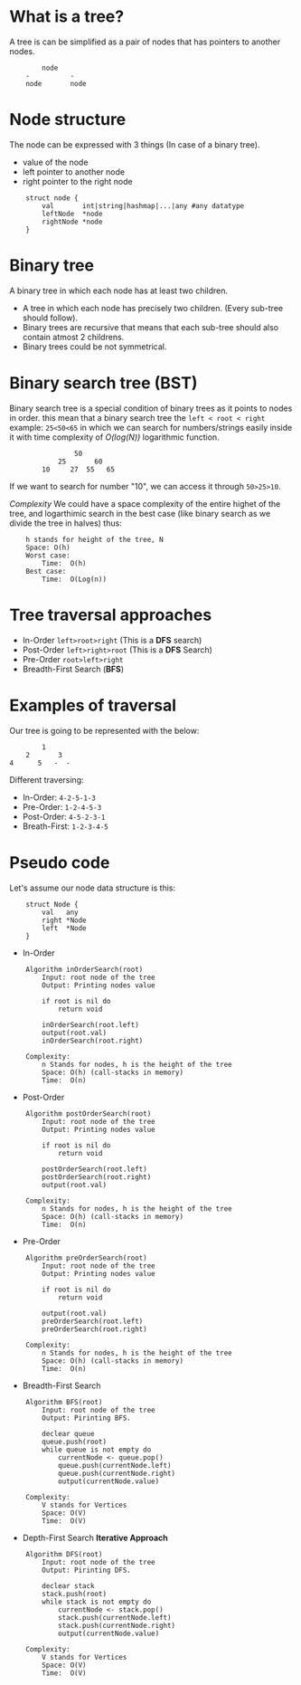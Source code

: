 # What is a tree?

A tree is can be simplified as a pair of nodes that has pointers to another nodes.
```
        node
    -          -
    node       node

```

# Node structure
The node can be expressed with 3 things (In case of a binary tree). </br>
* value of the node
* left pointer to another node
* right pointer to the right node
```
    struct node {
        val       int|string|hashmap|...|any #any datatype
        leftNode  *node 
        rightNode *node
    }
```

# Binary tree
A binary tree in which each node has at least two children. <br/>
* A tree in which each node has precisely two children. (Every sub-tree should follow).
* Binary trees are recursive that means that each sub-tree should also contain atmost 2 childrens.
* Binary trees could be not symmetrical.

# Binary search tree (BST)
Binary search tree is a special condition of binary trees as it points to nodes in order. this mean that a binary search tree the `left < root < right` example: `25<50<65` in which we can search for numbers/strings easily inside it with time complexity of *O(log(N))* logarithmic function.
```
                50
            25       60
        10     27  55   65   
```

If we want to search for number "10", we can access it through `50>25>10`. <br/>

*Complexity*
We could have a space complexity of the entire highet of the tree, and logarthimic search in the best case (like binary search as we divide the tree in halves) thus: 
```
    h stands for height of the tree, N 
    Space: O(h) 
    Worst case:
        Time:  O(h)
    Best case:
        Time:  O(Log(n))
```

# Tree traversal approaches
* In-Order `left>root>right`   (This is a **DFS** search)
* Post-Order `left>right>root` (This is a **DFS** Search)
* Pre-Order `root>left>right`
* Breadth-First Search (**BFS**)

# Examples of traversal
Our tree is going to be represented with the below: <br/>
```
        1
    2       3
4      5   -  -    
```

Different traversing: <br/>
* In-Order: `4-2-5-1-3`
* Pre-Order: `1-2-4-5-3`
* Post-Order: `4-5-2-3-1`
* Breath-First: `1-2-3-4-5`

# Pseudo code

Let's assume our node data structure is this:
```
    struct Node {
        val   any
        right *Node
        left  *Node
    }
```

* In-Order 
```
    Algorithm inOrderSearch(root)
        Input: root node of the tree
        Output: Printing nodes value

        if root is nil do
            return void
        
        inOrderSearch(root.left)
        output(root.val)
        inOrderSearch(root.right)
    
    Complexity:
        n Stands for nodes, h is the height of the tree
        Space: O(h) (call-stacks in memory)
        Time:  O(n)
```

* Post-Order 
```
    Algorithm postOrderSearch(root)
        Input: root node of the tree
        Output: Printing nodes value

        if root is nil do
            return void

        postOrderSearch(root.left)
        postOrderSearch(root.right)
        output(root.val)
    
    Complexity:
        n Stands for nodes, h is the height of the tree
        Space: O(h) (call-stacks in memory)
        Time:  O(n)
```

* Pre-Order 
```
    Algorithm preOrderSearch(root)
        Input: root node of the tree
        Output: Printing nodes value

        if root is nil do
            return void

        output(root.val)
        preOrderSearch(root.left)
        preOrderSearch(root.right)
    
    Complexity:
        n Stands for nodes, h is the height of the tree
        Space: O(h) (call-stacks in memory)
        Time:  O(n)
```

* Breadth-First Search

```
    Algorithm BFS(root)
        Input: root node of the tree
        Output: Pirinting BFS.

        declear queue
        queue.push(root)
        while queue is not empty do
            currentNode <- queue.pop()
            queue.push(currentNode.left)
            queue.push(currentNode.right)
            output(currentNode.value)
        
    Complexity:
        V stands for Vertices
        Space: O(V)
        Time:  O(V)
```

* Depth-First Search **Iterative Approach**
```
    Algorithm DFS(root)
        Input: root node of the tree
        Output: Pirinting DFS.
        
        declear stack
        stack.push(root)
        while stack is not empty do
            currentNode <- stack.pop()
            stack.push(currentNode.left)
            stack.push(currentNode.right)
            output(currentNode.value)
        
    Complexity:
        V stands for Vertices
        Space: O(V)
        Time:  O(V)
```
